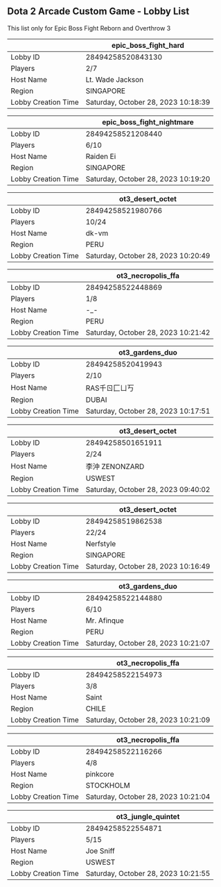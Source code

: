 ## Dota 2 Arcade Custom Game - Lobby List

This list only for Epic Boss Fight Reborn and Overthrow 3

|  | epic_boss_fight_hard |
| ------ | ------ |
| Lobby ID | 28494258520843130 |
| Players | 2/7 |
| Host Name | Lt. Wade Jackson |
| Region | SINGAPORE |
| Lobby Creation Time | Saturday, October 28, 2023 10:18:39 |


|  | epic_boss_fight_nightmare |
| ------ | ------ |
| Lobby ID | 28494258521208440 |
| Players | 6/10 |
| Host Name | Raiden Ei |
| Region | SINGAPORE |
| Lobby Creation Time | Saturday, October 28, 2023 10:19:20 |


|  | ot3_desert_octet |
| ------ | ------ |
| Lobby ID | 28494258521980766 |
| Players | 10/24 |
| Host Name | dk-vm |
| Region | PERU |
| Lobby Creation Time | Saturday, October 28, 2023 10:20:49 |


|  | ot3_necropolis_ffa |
| ------ | ------ |
| Lobby ID | 28494258522448869 |
| Players | 1/8 |
| Host Name | -_- |
| Region | PERU |
| Lobby Creation Time | Saturday, October 28, 2023 10:21:42 |


|  | ot3_gardens_duo |
| ------ | ------ |
| Lobby ID | 28494258520419943 |
| Players | 2/10 |
| Host Name | RAS千ㄖ匚ㄩ丂 |
| Region | DUBAI |
| Lobby Creation Time | Saturday, October 28, 2023 10:17:51 |


|  | ot3_desert_octet |
| ------ | ------ |
| Lobby ID | 28494258501651911 |
| Players | 2/24 |
| Host Name | 李沖 ZENONZARD |
| Region | USWEST |
| Lobby Creation Time | Saturday, October 28, 2023 09:40:02 |


|  | ot3_desert_octet |
| ------ | ------ |
| Lobby ID | 28494258519862538 |
| Players | 22/24 |
| Host Name | Nerfstyle |
| Region | SINGAPORE |
| Lobby Creation Time | Saturday, October 28, 2023 10:16:49 |


|  | ot3_gardens_duo |
| ------ | ------ |
| Lobby ID | 28494258522144880 |
| Players | 6/10 |
| Host Name | Mr. Afinque |
| Region | PERU |
| Lobby Creation Time | Saturday, October 28, 2023 10:21:07 |


|  | ot3_necropolis_ffa |
| ------ | ------ |
| Lobby ID | 28494258522154973 |
| Players | 3/8 |
| Host Name | Saint |
| Region | CHILE |
| Lobby Creation Time | Saturday, October 28, 2023 10:21:09 |


|  | ot3_necropolis_ffa |
| ------ | ------ |
| Lobby ID | 28494258522116266 |
| Players | 4/8 |
| Host Name | pinkcore |
| Region | STOCKHOLM |
| Lobby Creation Time | Saturday, October 28, 2023 10:21:04 |


|  | ot3_jungle_quintet |
| ------ | ------ |
| Lobby ID | 28494258522554871 |
| Players | 5/15 |
| Host Name | Joe Sniff |
| Region | USWEST |
| Lobby Creation Time | Saturday, October 28, 2023 10:21:55 |


